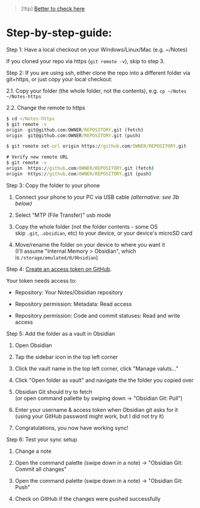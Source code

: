 > [!tip] [Better to check here](https://www.reddit.com/r/ObsidianMD/comments/17odzjb/obsidian_android_syncing_via_github_in_2023/)
# Step-by-step-guide:

Step 1: Have a local checkout on your Windows/Linux/Mac (e.g. ~/Notes)

If you cloned your repo via https (`git remote -v`), skip to step 3.

Step 2: If you are using ssh, either clone the repo into a different folder via git+https, or just copy your local checkout:

2.1. Copy your folder (the whole folder, not the contents), e.g. `cp ~/Notes ~/Notes-https`

2.2. Change the remote to https

```cmd
$ cd ~/Notes-https
$ git remote -v
origin  git@github.com:OWNER/REPOSITORY.git (fetch)
origin  git@github.com:OWNER/REPOSITORY.git (push)

$ git remote set-url origin https://github.com/OWNER/REPOSITORY.git

# Verify new remote URL
$ git remote -v
origin  https://github.com/OWNER/REPOSITORY.git (fetch)
origin  https://github.com/OWNER/REPOSITORY.git (push)
```


Step 3: Copy the folder to your phone

1. Connect your phone to your PC via USB cable _(alternative: see 3b below)_
    
2. Select "MTP (File Transfer)" usb mode
    
3. Copy the whole folder (not the folder contents - some OS skip `.git`, `.obsidian`, etc) to your device, or your device's microSD card
    
4. Move/rename the folder on your device to where you want it  
    (I'll assume "Internal Memory > Obsidian", which is `/storage/emulated/0/Obsidian`)
    

Step 4: [Create an access token on GitHub](https://github.com/settings/tokens?type=beta).

Your token needs access to:

- Repository: Your Notes/Obsidian repository
    
- Repository permission: Metadata: Read access
    
- Repository permission: Code and commit statuses: Read and write access
    

Step 5: Add the folder as a vault in Obsidian

1. Open Obsidian
    
2. Tap the sidebar icon in the top left corner
    
3. Click the vault name in the top left corner, click "Manage valuts..."
    
4. Click "Open folder as vault" and navigate the the folder you copied over
    
5. Obsidian Git should try to fetch  
    (or open command pallette by swiping down -> "Obsidian Git: Pull")
    
6. Enter your username & access token when Obsidian git asks for it  
    (using your GitHub password might work, but I did not try it)
    
7. Congratulations, you now have working sync!
    

Step 6: Test your sync setup

1. Change a note
    
2. Open the command palette (swipe down in a note) -> "Obsidian Git: Commit all changes"
    
3. Open the command palette (swipe down in a note) -> "Obsidian Git: Push"
    
4. Check on GitHub if the changes were pushed successfully